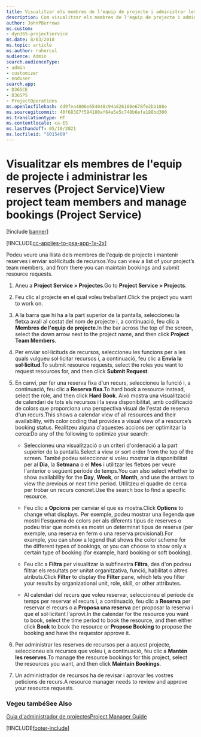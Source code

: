 ```yaml
---
title: Visualitzar els membres de l'equip de projecte i administrar les reserves
description: Com visualitzar els membres de l'equip de projecte i administrar les reserves al Project Service
author: JohnPBurrows
ms.custom:
- dyn365-projectservice
ms.date: 8/03/2018
ms.topic: article
ms.author: ruhercul
audience: Admin
search.audienceType:
- admin
- customizer
- enduser
search.app:
- D365CE
- D365PS
- ProjectOperations
ms.openlocfilehash: dd9fea4806e654048c94a826160e678fe2bb188e
ms.sourcegitcommit: 40f68387f594180af64a5e5c748b6efa188bd300
ms.translationtype: HT
ms.contentlocale: ca-ES
ms.lasthandoff: 05/10/2021
ms.locfileid: "6015409"
---
```

# <a name="view-project-team-members-and-manage-bookings-project-service"></a><span data-ttu-id="3a62c-103">Visualitzar els membres de l'equip de projecte i administrar les reserves (Project Service)</span><span class="sxs-lookup"><span data-stu-id="3a62c-103">View project team members and manage bookings (Project Service)</span></span>

[!include [banner](../includes/psa-now-project-operations.md)]

[!INCLUDE[cc-applies-to-psa-app-1x-2x](../includes/cc-applies-to-psa-app-1x-2x.md)]

<span data-ttu-id="3a62c-104">Podeu veure una llista dels membres de l'equip de projecte i mantenir reserves i enviar sol·licituds de recursos.</span><span class="sxs-lookup"><span data-stu-id="3a62c-104">You can view a list of your project’s team members, and from there you can maintain bookings and submit resource requests.</span></span>  
  
1.  <span data-ttu-id="3a62c-105">Aneu a **Project Service > Projectes**.</span><span class="sxs-lookup"><span data-stu-id="3a62c-105">Go to **Project Service > Projects**.</span></span>  
  
2.  <span data-ttu-id="3a62c-106">Feu clic al projecte en el qual voleu treballant.</span><span class="sxs-lookup"><span data-stu-id="3a62c-106">Click the project you want to work on.</span></span>  
  
3.  <span data-ttu-id="3a62c-107">A la barra que hi ha a la part superior de la pantalla, seleccioneu la fletxa avall al costat del nom de projecte i, a continuació, feu clic a **Membres de l'equip de projecte**.</span><span class="sxs-lookup"><span data-stu-id="3a62c-107">In the bar across the top of the screen, select the down arrow next to the project name, and then click **Project Team Members**.</span></span>  
  
4.  <span data-ttu-id="3a62c-108">Per enviar sol·licituds de recursos, seleccioneu les funcions per a les quals vulgueu sol·licitar recursos i, a continuació, feu clic a **Envia la sol·licitud**.</span><span class="sxs-lookup"><span data-stu-id="3a62c-108">To submit resource requests, select the roles you want to request resources for, and then click **Submit Request**.</span></span>  
  
5.  <span data-ttu-id="3a62c-109">En canvi, per fer una reserva fixa d'un recurs, seleccioneu la funció i, a continuació, feu clic a **Reserva fixa**.</span><span class="sxs-lookup"><span data-stu-id="3a62c-109">To hard book a resource instead, select the role, and then click **Hard Book**.</span></span> <span data-ttu-id="3a62c-110">Això mostra una visualització de calendari de tots els recursos i la seva disponibilitat, amb codificació de colors que proporciona una perspectiva visual de l'estat de reserva d'un recurs.</span><span class="sxs-lookup"><span data-stu-id="3a62c-110">This shows a calendar view of all resources and their availability, with color coding that provides a visual view of a resource’s booking status.</span></span> <span data-ttu-id="3a62c-111">Realitzeu alguna d'aquestes accions per optimitzar la cerca:</span><span class="sxs-lookup"><span data-stu-id="3a62c-111">Do any of the following to optimize your search:</span></span>  
  
    -   <span data-ttu-id="3a62c-112">Seleccioneu una visualització o un criteri d'ordenació a la part superior de la pantalla.</span><span class="sxs-lookup"><span data-stu-id="3a62c-112">Select a view or sort order from the top of the screen.</span></span> <span data-ttu-id="3a62c-113">També podeu seleccionar si voleu mostrar la disponibilitat per al **Dia**, la **Setmana** o el **Mes** i utilitzar les fletxes per veure l'anterior o següent període de temps.</span><span class="sxs-lookup"><span data-stu-id="3a62c-113">You can also select whether to show availability for the **Day**, **Week**, or **Month**, and use the arrows to view the previous or next time period.</span></span> <span data-ttu-id="3a62c-114">Utilitzeu el quadre de cerca per trobar un recurs concret.</span><span class="sxs-lookup"><span data-stu-id="3a62c-114">Use the search box to find a specific resource.</span></span>  
  
    -   <span data-ttu-id="3a62c-115">Feu clic a **Opcions** per canviar el que es mostra.</span><span class="sxs-lookup"><span data-stu-id="3a62c-115">Click **Options** to change what displays.</span></span> <span data-ttu-id="3a62c-116">Per exemple, podeu mostrar una llegenda que mostri l'esquema de colors per als diferents tipus de reserves o podeu triar que només es mostri un determinat tipus de reserva (per exemple, una reserva en ferm o una reserva provisional).</span><span class="sxs-lookup"><span data-stu-id="3a62c-116">For example, you can show a legend that shows the color scheme for the different types of bookings, or you can choose to show only a certain type of booking (for example, hard booking or soft booking).</span></span>  
  
    -   <span data-ttu-id="3a62c-117">Feu clic a **Filtra** per visualitzar la subfinestra **Filtra**, des d'on podreu filtrar els resultats per unitat organitzativa, funció, habilitat o altres atributs.</span><span class="sxs-lookup"><span data-stu-id="3a62c-117">Click **Filter** to display the **Filter** pane, which lets you filter your results by organizational unit, role, skill, or other attributes.</span></span>  
  
    -   <span data-ttu-id="3a62c-118">Al calendari del recurs que voleu reservar, seleccioneu el període de temps per reservar el recurs i, a continuació, feu clic a **Reserva** per reservar el recurs o a **Proposa una reserva** per proposar la reserva i que el sol·licitant l'aprovi.</span><span class="sxs-lookup"><span data-stu-id="3a62c-118">In the calendar for the resource you want to book, select the time period to book the resource, and then either click **Book** to book the resource or **Propose Booking** to propose the booking and have the requestor approve it.</span></span>  
  
6.  <span data-ttu-id="3a62c-119">Per administrar les reserves de recursos per a aquest projecte, seleccioneu els recursos que voleu i, a continuació, feu clic a **Mantén les reserves**.</span><span class="sxs-lookup"><span data-stu-id="3a62c-119">To manage the resource bookings for this project, select the resources you want, and then click **Maintain Bookings**.</span></span>  
  
7.  <span data-ttu-id="3a62c-120">Un administrador de recursos ha de revisar i aprovar les vostres peticions de recurs.</span><span class="sxs-lookup"><span data-stu-id="3a62c-120">A resource manager needs to review and approve your resource requests.</span></span>  
  
### <a name="see-also"></a><span data-ttu-id="3a62c-121">Vegeu també</span><span class="sxs-lookup"><span data-stu-id="3a62c-121">See Also</span></span>  
 [<span data-ttu-id="3a62c-122">Guia d'administrador de projectes</span><span class="sxs-lookup"><span data-stu-id="3a62c-122">Project Manager Guide</span></span>](../psa/project-manager-guide.md)


[!INCLUDE[footer-include](../includes/footer-banner.md)]